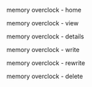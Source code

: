 memory overclock - home

memory overclock - view

memory overclock - details

memory overclock - write

memory overclock - rewrite

memory overclock - delete
